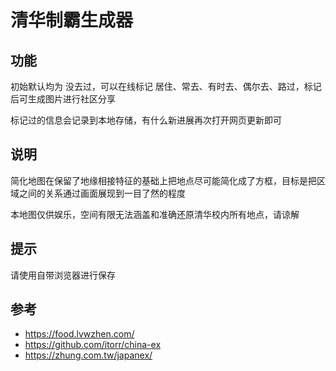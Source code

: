 # 清华制霸生成器

## 功能
初始默认均为 没去过，可以在线标记 居住、常去、有时去、偶尔去、路过，标记后可生成图片进行社区分享

标记过的信息会记录到本地存储，有什么新进展再次打开网页更新即可

## 说明
简化地图在保留了地缘相接特征的基础上把地点尽可能简化成了方框，目标是把区域之间的关系通过画面展现到一目了然的程度

本地图仅供娱乐，空间有限无法涵盖和准确还原清华校内所有地点，请谅解

## 提示
请使用自带浏览器进行保存

## 参考 
- https://food.lvwzhen.com/
- https://github.com/itorr/china-ex
- https://zhung.com.tw/japanex/

